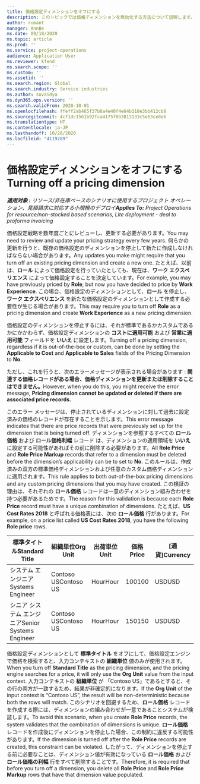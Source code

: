 ```yaml
---
title: 価格設定ディメンションをオフにする
description: このトピックでは価格ディメンションを無効化する方法について説明します。
author: rumant
manager: AnnBe
ms.date: 09/18/2020
ms.topic: article
ms.prod: ''
ms.service: project-operations
audience: Application User
ms.reviewer: kfend
ms.search.scope: ''
ms.custom: ''
ms.assetid: ''
ms.search.region: Global
ms.search.industry: Service industries
ms.author: suvaidya
ms.dyn365.ops.version: ''
ms.search.validFrom: 2020-10-01
ms.openlocfilehash: ffeff2ab465f37b8a4e40f4e64b118e3bb412cb8
ms.sourcegitcommit: 4cf1dc1561b92fca4175f0b3813133c5e63ce8e6
ms.translationtype: HT
ms.contentlocale: ja-JP
ms.lasthandoff: 10/28/2020
ms.locfileid: "4119289"
---
```

# <a name="turning-off-a-pricing-dimension"></a><span data-ttu-id="5ef10-103">価格設定ディメンションをオフにする</span><span class="sxs-lookup"><span data-stu-id="5ef10-103">Turning off a pricing dimension</span></span>

<span data-ttu-id="5ef10-104">_**適用対象 :** リソース/非在庫ベースのシナリオに使用するプロジェクト オペレーション、見積請求に対応する小規模のデプロイ_</span><span class="sxs-lookup"><span data-stu-id="5ef10-104">_**Applies To:** Project Operations for resource/non-stocked based scenarios, Lite deployment - deal to proforma invoicing_</span></span>

<span data-ttu-id="5ef10-105">価格設定戦略を数年度ごとにレビューし、更新する必要があります。</span><span class="sxs-lookup"><span data-stu-id="5ef10-105">You may need to review and update your pricing strategy every few years.</span></span> <span data-ttu-id="5ef10-106">何らかの更新を行うと、既存の価格設定のディメンションを停止して新たに作成しなければならない場合があります。</span><span class="sxs-lookup"><span data-stu-id="5ef10-106">Any updates you make might require that you turn off an existing pricing dimension and create a new one.</span></span> <span data-ttu-id="5ef10-107">たとえば、以前は、**ロール** によって価格設定を行っていたとしても、現在は、**ワーク エクスペリエンス** によって価格設定することを決定しています。</span><span class="sxs-lookup"><span data-stu-id="5ef10-107">For example, you may have previously priced by **Role**, but now you have decided to price by **Work Experience**.</span></span> <span data-ttu-id="5ef10-108">この場合、価格設定のディメンションとして、**ロール** を停止し、 **ワーク エクスペリエンス** を新たな価格設定のディメンションとして作成する必要性が生じる場合があります。</span><span class="sxs-lookup"><span data-stu-id="5ef10-108">This may require you to turn off **Role** as a pricing dimension and create **Work Experience** as a new pricing dimension.</span></span> 

<span data-ttu-id="5ef10-109">価格設定のディメンションを停止するには、それが標準であるかカスタムであるかにかかわらず、価格設定ディメンションの **コストに適用可能** および **営業に適用可能** フィールドを **いいえ** に設定します。</span><span class="sxs-lookup"><span data-stu-id="5ef10-109">Turning off a pricing dimension, regardless if it is out-of-the-box or custom, can be done by setting the **Applicable to Cost** and **Applicable to Sales** fields of the Pricing Dimension to **No**.</span></span>

<span data-ttu-id="5ef10-110">ただし、これを行うと、次のエラーメッセージが表示される場合があります : **関連する価格レコードがある場合、価格ディメンションを更新または削除することはできません。**</span><span class="sxs-lookup"><span data-stu-id="5ef10-110">However, when you do this, you might receive the error message, **Pricing dimension cannot be updated or deleted if there are associated price records.**</span></span>

<span data-ttu-id="5ef10-111">このエラー メッセージは、停止されているディメンションに対して過去に設定済みの価格のレコードが存在することを示します。</span><span class="sxs-lookup"><span data-stu-id="5ef10-111">This error message indicates that there are price records that were previously set up for the dimension that is being turned off.</span></span> <span data-ttu-id="5ef10-112">ディメンションを参照するすべての **ロール価格** および **ロール価格利幅** レコード は、ディメンションの適用領域を **いいえ** に設定する可能性があればその前に削除する必要があります。</span><span class="sxs-lookup"><span data-stu-id="5ef10-112">All **Role Price** and **Role Price Markup** records that refer to a dimension must be deleted before the dimension’s applicability can be to set to **No**.</span></span> <span data-ttu-id="5ef10-113">このルールは、作成済みの双方の標準価格ディメンションおよび任意のカスタム価格ディメンションに適用されます。</span><span class="sxs-lookup"><span data-stu-id="5ef10-113">This rule applies to both out-of-the-box pricing dimensions and any custom pricing dimensions that you may have created.</span></span> <span data-ttu-id="5ef10-114">この検証の理由は、それぞれの **ロール価格** レコードは一意のディメンション組み合わせを持つ必要があるためです。</span><span class="sxs-lookup"><span data-stu-id="5ef10-114">The reason for this validation is because each **Role Price** record must have a unique combination of dimensions.</span></span> <span data-ttu-id="5ef10-115">たとえば、**US Cost Rates 2018** と呼ばれる価格表には、次の **ロール価格** 行があります。</span><span class="sxs-lookup"><span data-stu-id="5ef10-115">For example, on a price list called **US Cost Rates 2018**, you have the following **Role price** rows.</span></span> 

| <span data-ttu-id="5ef10-116">標準タイトル</span><span class="sxs-lookup"><span data-stu-id="5ef10-116">Standard Title</span></span>         | <span data-ttu-id="5ef10-117">組織単位</span><span class="sxs-lookup"><span data-stu-id="5ef10-117">Org Unit</span></span>    |<span data-ttu-id="5ef10-118">出荷単位</span><span class="sxs-lookup"><span data-stu-id="5ef10-118">Unit</span></span>   |<span data-ttu-id="5ef10-119">価格</span><span class="sxs-lookup"><span data-stu-id="5ef10-119">Price</span></span>  |<span data-ttu-id="5ef10-120">[通貨]</span><span class="sxs-lookup"><span data-stu-id="5ef10-120">Currency</span></span>  |
| -----------------------|-------------|-------|-------|----------|
| <span data-ttu-id="5ef10-121">システム エンジニア</span><span class="sxs-lookup"><span data-stu-id="5ef10-121">Systems Engineer</span></span>|<span data-ttu-id="5ef10-122">Contoso US</span><span class="sxs-lookup"><span data-stu-id="5ef10-122">Contoso US</span></span>|<span data-ttu-id="5ef10-123">Hour</span><span class="sxs-lookup"><span data-stu-id="5ef10-123">Hour</span></span>| <span data-ttu-id="5ef10-124">100</span><span class="sxs-lookup"><span data-stu-id="5ef10-124">100</span></span>|<span data-ttu-id="5ef10-125">USD</span><span class="sxs-lookup"><span data-stu-id="5ef10-125">USD</span></span>|
| <span data-ttu-id="5ef10-126">シニア システム エンジニア</span><span class="sxs-lookup"><span data-stu-id="5ef10-126">Senior Systems Engineer</span></span>|<span data-ttu-id="5ef10-127">Contoso US</span><span class="sxs-lookup"><span data-stu-id="5ef10-127">Contoso US</span></span>|<span data-ttu-id="5ef10-128">Hour</span><span class="sxs-lookup"><span data-stu-id="5ef10-128">Hour</span></span>| <span data-ttu-id="5ef10-129">150</span><span class="sxs-lookup"><span data-stu-id="5ef10-129">150</span></span>| <span data-ttu-id="5ef10-130">USD</span><span class="sxs-lookup"><span data-stu-id="5ef10-130">USD</span></span>|


<span data-ttu-id="5ef10-131">価格設定ディメンションとして **標準タイトル** をオフにして、価格設定エンジンで価格を検索すると、入力コンテキストの **組織単位** 値のみが使用されます。</span><span class="sxs-lookup"><span data-stu-id="5ef10-131">When you turn off **Standard Title** as the pricing dimension, and the pricing engine searches for a price, it will only use the **Org Unit** value from the input context.</span></span> <span data-ttu-id="5ef10-132">入力コンテキストの **組織単位** が 「Contoso US」であるとすると、その行の両方が一致するため、結果が非確定的になります。</span><span class="sxs-lookup"><span data-stu-id="5ef10-132">If the **Org Unit** of the input context is “Contoso US”, the result will be non-deterministic because both the rows will match.</span></span> <span data-ttu-id="5ef10-133">このシナリオを回避するため、**ロール価格** レコードを作成する際には、ディメンションの組み合わせが一意であることシステムが検証します。</span><span class="sxs-lookup"><span data-stu-id="5ef10-133">To avoid this scenario, when you create **Role Price** records, the system validates that the combination of dimensions is unique.</span></span> <span data-ttu-id="5ef10-134">**ロール価格** レコードを作成後にディメンションを停止した場合、この制約に違反する可能性があります。</span><span class="sxs-lookup"><span data-stu-id="5ef10-134">If the dimension is turned off after the **Role Price** records are created, this constraint can be violated.</span></span> <span data-ttu-id="5ef10-135">したがって、ディメンションを停止する前に必要なことは、ディメンション値が有効になっている **ロール価格** および **ロール価格の利幅** 行をすべて削除することです。</span><span class="sxs-lookup"><span data-stu-id="5ef10-135">Therefore, it is required that before you turn off a dimension, you delete all **Role Price** and **Role Price Markup** rows that have that dimension value populated.</span></span>
